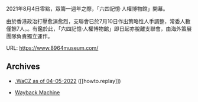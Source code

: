 
2021年8月4日零點，眾籌一週年之際，「六四記憶‧人權博物館」開幕。

由於香港政治打壓愈演愈烈，支聯會已於7月10日作出策略性人手調整，常委人數僅餘7人，。有鑑於此，「六四記憶·人權博物館」即日起亦脫離支聯會，由海外策展團隊負責獨立運作。

URL: https://www.8964museum.com/


## Archives

- [.WaCZ as of 04-05-2022](https://bafybeiaosxoqskh4oueocv5zyv6dilabqwnidwjmsbeqrvhjvjk7mjrl54.ipfs.dweb.link/fixtures/8964museum-05_04_2022.wacz) ([[howto.replay]])

- [Wayback Machine](https://web.archive.org/web/*/http://www.8964museum.com/)